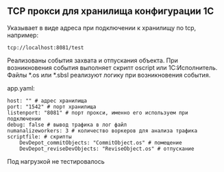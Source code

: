 ## TCP прокси для хранилища конфигурации 1С

Указывает в виде адреса при подключении к хранилищу по tcp, например:

`tcp://localhost:8081/test`

Реализованы события захвата и отпускания объекта. При возникновения события выполняет скрипт oscript или 1С:Исполнитель. Файлы *.os или *.sbsl реализуют логику при возникновения события.

app.yaml:
```
host: "" # адрес хранилища
port: "1542" # порт хранилища
listenport: "8081" # порт прокси, именно его используем при подключении
debug: false # вывод трафика в лог файл
numanalizeworkers: 3 # количество воркеров для анализа трафика
scriptfile: # скрипты
    DevDepot_commitObjects: "CommitObject.os" # помещение
    DevDepot_reviseDevObjects: "ReviseObject.os" # отпускание
```

Под нагрузкой не тестировалось